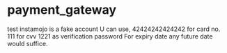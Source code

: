 # payment_gateway
test instamojo is a fake account
U can use,
42424242424242 for card no.
111 for cvv
1221 as verification password
For expiry date any future date would suffice.

